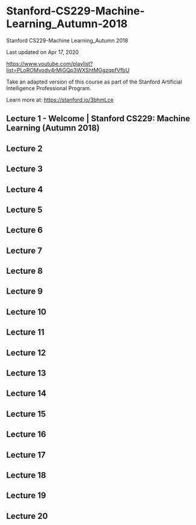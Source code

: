 # Stanford-CS229-Machine-Learning_Autumn-2018
Stanford CS229-Machine Learning_Autumn 2018



Last updated on Apr 17, 2020

https://www.youtube.com/playlist?list=PLoROMvodv4rMiGQp3WXShtMGgzqpfVfbU


Take an adapted version of this course as part of the Stanford Artificial Intelligence Professional Program. 

Learn more at: https://stanford.io/3bhmLce

## Lecture 1 - Welcome | Stanford CS229: Machine Learning (Autumn 2018)

## Lecture 2

## Lecture 3

## Lecture 4

## Lecture 5


## Lecture 6

## Lecture 7

## Lecture 8

## Lecture 9

## Lecture 10

## Lecture 11

## Lecture 12

## Lecture 13

## Lecture 14

## Lecture 15

## Lecture 16

## Lecture 17

## Lecture 18

## Lecture 19

## Lecture 20



